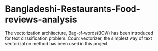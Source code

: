 # Bangladeshi-Restaurants-Food-reviews-analysis
The vectorization architecture, Bag-of-words(BOW) has been introduced for text classification problem. Count vectorizer, the simplest way of text vectorization method has been used in this project. 
